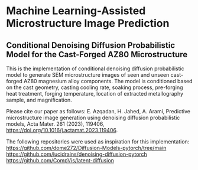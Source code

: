 # Machine Learning-Assisted Microstructure Image Prediction
## Conditional Denoising Diffusion Probabilistic Model for the Cast-Forged AZ80 Microstructure

This is the implementation of conditional denoising diffusion probabilistic model to generate SEM microstructure images of seen and unseen cast-forged AZ80 magnesium alloy components. The model is conditioned based on the cast geometry, casting cooling rate, soaking process, pre-forging heat treatment, forging temperature, location of extracted metallography sample, and magnification. 


Please cite our paper as follows:
E. Azqadan, H. Jahed, A. Arami, Predictive microstructure image generation using denoising diffusion probabilistic models, Acta Mater. 261 (2023), 119406, https://doi.org/10.1016/j.actamat.2023.119406.


The following repositories were used as inspiration for this implementation:
https://github.com/dome272/Diffusion-Models-pytorch/tree/main
https://github.com/lucidrains/denoising-diffusion-pytorch
https://github.com/CompVis/latent-diffusion


